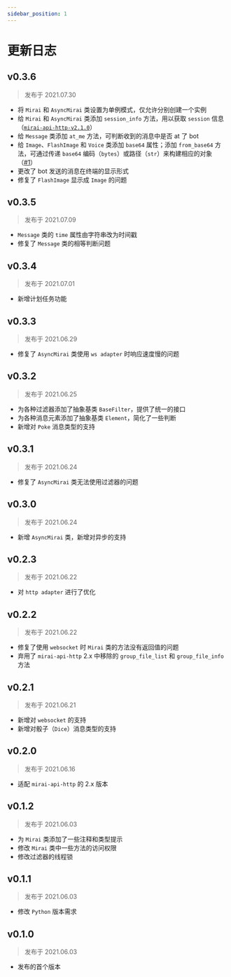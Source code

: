```yaml
---
sidebar_position: 1
---
```


# 更新日志

## v0.3.6
> 发布于 2021.07.30

- 将 `Mirai` 和 `AsyncMirai` 类设置为单例模式，仅允许分别创建一个实例
- 给 `Mirai` 和 `AsyncMirai` 类添加 `session_info` 方法，用以获取 `session` 信息（[`mirai-api-http-v2.1.0`](https://github.com/project-mirai/mirai-api-http/releases/tag/v2.1.0)）
- 给 `Message` 类添加 `at_me` 方法，可判断收到的消息中是否 at 了 bot
- 给 `Image`、`FlashImage` 和 `Voice` 类添加 `base64` 属性；添加 `from_base64` 方法，可通过传递 `base64` 编码（`bytes`）或路径（`str`）来构建相应的对象（[#1](https://github.com/Excaive/miraicle/issues/1)）
- 更改了 bot 发送的消息在终端的显示形式
- 修复了 `FlashImage` 显示成 `Image` 的问题

## v0.3.5
> 发布于 2021.07.09

- `Message` 类的 `time` 属性由字符串改为时间戳
- 修复了 `Message` 类的相等判断问题

## v0.3.4
> 发布于 2021.07.01

- 新增计划任务功能

## v0.3.3
> 发布于 2021.06.29

- 修复了 `AsyncMirai` 类使用 `ws adapter` 时响应速度慢的问题

## v0.3.2
> 发布于 2021.06.25

- 为各种过滤器添加了抽象基类 `BaseFilter`，提供了统一的接口
- 为各种消息元素添加了抽象基类 `Element`，简化了一些判断
- 新增对 `Poke` 消息类型的支持

## v0.3.1
> 发布于 2021.06.24

-  修复了 `AsyncMirai` 类无法使用过滤器的问题

## v0.3.0
> 发布于 2021.06.24

- 新增 `AsyncMirai` 类，新增对异步的支持

## v0.2.3
> 发布于 2021.06.22

- 对 `http adapter` 进行了优化

## v0.2.2
> 发布于 2021.06.22

- 修复了使用 `websocket` 时 `Mirai` 类的方法没有返回值的问题
- 弃用了 `mirai-api-http` 2.x 中移除的 `group_file_list` 和 `group_file_info` 方法

## v0.2.1
> 发布于 2021.06.21

- 新增对 `websocket` 的支持
- 新增对骰子（`Dice`）消息类型的支持

## v0.2.0
> 发布于 2021.06.16

- 适配 `mirai-api-http` 的 2.x 版本

## v0.1.2
> 发布于 2021.06.03

- 为 `Mirai` 类添加了一些注释和类型提示
- 修改 `Mirai` 类中一些方法的访问权限
- 修改过滤器的线程锁

## v0.1.1
> 发布于 2021.06.03

- 修改 `Python` 版本需求

## v0.1.0
> 发布于 2021.06.03

- 发布的首个版本